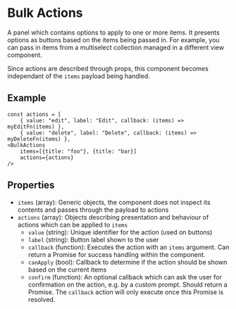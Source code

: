 # Bulk Actions

A panel which contains options to apply to one or more items.
It presents options as buttons based on the items being passed in.
For example, you can pass in items from a multiselect collection
managed in a different view component.

Since actions are described through props, this component becomes
independant of the `items` payload being handled.

## Example

```
const actions = [
    { value: "edit", label: "Edit", callback: (items) => myEditFn(items) },
    { value: "delete", label: "Delete", callback: (items) => myDeleteFn(items) },
<BulkActions
    items=[{title: "foo"}, {title: "bar}]
    actions={actions}
/>
```

## Properties

 * `items` (array): Generic objects, the component does not inspect its contents
   and passes through the payload to actions
 * `actions` (array): Objects describing presentation and behaviour of actions
   which can be applied to `items`
    * `value` (string): Unique identifier for the action (used on buttons)
    * `label` (string): Button label shown to the user
    * `callback` (function): Executes the action with an `items` argument.
      Can return a Promise for success handling within the component.
    * `canApply` (bool): Callback to determine if the action should be shown
      based on the current items
    * `confirm` (function): An optional callback which can ask the user for confirmation
      on the action, e.g. by a custom prompt. Should return a Promise.
      The `callback` action will only execute once this Promise is resolved.

